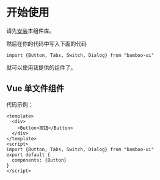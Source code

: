 # 开始使用
请先[安装](/doc/install)本组件库。

然后在你的代码中写入下面的代码

```
import {Button, Tabs, Switch, Dialog} from "bamboo-ui"
```

就可以使用我提供的组件了。

## Vue 单文件组件

代码示例：

```
<template>
  <div>
    <Button>按钮</Button>
  </div>
</template>
<script>
import {Button, Tabs, Switch, Dialog} from "bamboo-ui"
export default {
  components: {Button}
}
</script>
```
